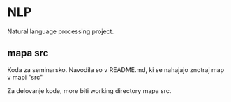 # NLP
Natural language processing project.

## mapa src 
Koda za seminarsko. Navodila so v README.md, ki se nahajajo znotraj map v mapi "src"

Za delovanje kode, more biti working directory mapa src.